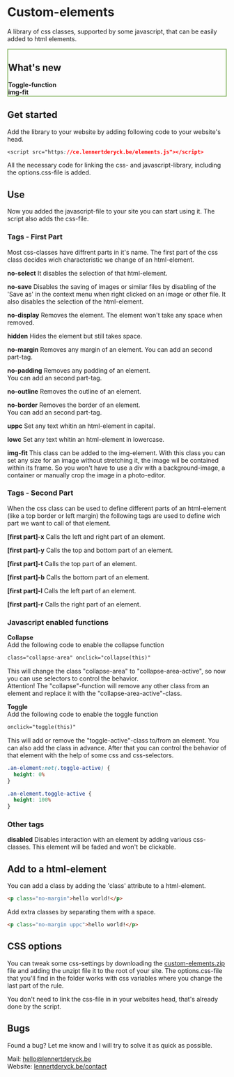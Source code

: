# Custom-elements
A library of css classes, supported by some javascript, that can be easily added to html elements.

<div style="backround-color: #D7ECC6; border: 2px solid #8DB96C;">
  <h2>What's new</h2>
  <strong>Toggle-function</strong><br>
  <strong>img-fit</strong>
</div>

## Get started
Add the library to your website by adding following code to your website's head.
```css
<script src="https://ce.lennertderyck.be/elements.js"></script>
```

All the necessary code for linking the css- and javascript-library, including the options.css-file is added.


## Use
Now you added the javascript-file to your site you can start using it. The script also adds the css-file.

### Tags - First Part
Most css-classes have diffrent parts in it's name.
The first part of the css class decides wich characteristic we change of an html-element.

**no-select** It disables the selection of that html-element.

**no-save** Disables the saving of images or similar files by disabling of the 'Save as' in the context menu when right clicked on an image or other file. It also disables the selection of the html-element.

**no-display** Removes the element. The element won't take any space when removed.

**hidden** Hides the element but still takes space.

**no-margin** Removes any margin of an element.
You can add an second part-tag.

**no-padding** Removes any padding of an element.<br>
You can add an second part-tag.

**no-outline** Removes the outline of an element.

**no-border** Removes the border of an element.<br>
You can add an second part-tag.

**uppc** Set any text whitin an html-element in capital.

**lowc** Set any text whitin an html-element in lowercase.

**img-fit** This class can be added to the img-element. With this class you can set any size for an image without stretching it, the image wil be contained within its frame. So you won't have to use a div with a background-image, a container or manually crop the image in a photo-editor.

### Tags - Second Part
When the css class can be used to define different parts of an html-element (like a top border or left margin) the following tags are used to define wich part we want to call of that element.

**[first part]-x**
Calls the left and right part of an element.

**[first part]-y**
Calls the top and bottom part of an element.

**[first part]-t**
Calls the top part of an element.

**[first part]-b**
Calls the bottom part of an element.

**[first part]-l**
Calls the left part of an element.

**[first part]-r**
Calls the right part of an element.

### Javascript enabled functions
**Collapse**<br>
Add the following code to enable the collapse function
```html
class="collapse-area" onclick="collapse(this)"
```
This will change the class "collapse-area" to "collapse-area-active", so now you can use selectors to control the behavior.
<br>Attention! The "collapse"-function will remove any other class from an element and replace it with the "collapse-area-active"-class.

**Toggle**<br>
Add the following code to enable the toggle function
```html
onclick="toggle(this)"
```
This will add or remove the "toggle-active"-class to/from an element. You can also add the class in advance.
After that you can control the behavior of that element with the help of some css and css-selectors.

```css
.an-element:not(.toggle-active) {
  height: 0%
}

.an-element.toggle-active {
  height: 100%
}
```

### Other tags
**disabled** Disables interaction with an element by adding various css-classes. This element will be faded and won't be clickable.

## Add to a html-element
You can add a class by adding the 'class' attribute to a html-element.
```html
<p class="no-margin">hello world!</p>
```


Add extra classes by separating them with a space.
```html
<p class="no-margin uppc">hello world!</p>
```


## CSS options
You can tweak some css-settings by downloading the <a href="https://lennertderyck.github.io/custom-elements/custom-elements/custom-elements.zip" download>custom-elements.zip</a> file and adding the unzipt file it to the root of your site.
The options.css-file that you'll find in the folder works with css variables where you change the last part of the rule.

You don't need to link the css-file in in your websites head, that's already done by the script.

## Bugs
Found a bug? Let me know and I will try to solve it as quick as possible.

Mail: <a href="mailto:hello@lennertderyck.be?subject=Custom elements - Bug">hello@lennertderyck.be</a><br>
Website: <a href="https://lennertderyck.be/contact" rel="noopener" target="_blank">lennertderyck.be/contact</a>

